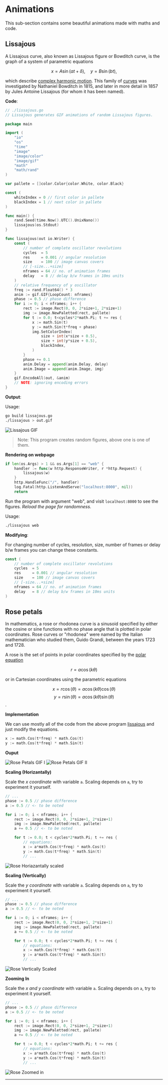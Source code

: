 # Animations

This sub-section contains some beautiful animations made with maths and code.

## Lissajous

A Lissajous curve, also known as Lissajous figure or Bowditch curve, is the graph of a system of parametric equations

$${\displaystyle x=A\sin(at+\delta ),\quad y=B\sin(bt),}$$

which describe [complex harmonic motion](https://en.m.wikipedia.org/wiki/Complex_harmonic_motion). This family of [curves](https://en.m.wikipedia.org/wiki/Curve) was investigated by Nathaniel Bowditch in 1815, and later in more detail in 1857 by Jules Antoine Lissajous (for whom it has been named).

**Code**:

```go
// ./lissajous.go
// Lissajous generates GIF animations of random Lissajous figures.

package main

import (
    "io"
    "os"
    "time"
    "image"
    "image/color"
    "image/gif"
    "math"
    "math/rand"
)

var pallete = []color.Color{color.White, color.Black}

const (
    whiteIndex = 0 // first color in pallete
    blackIndex = 1 // next color in pallete
)

func main() {
    rand.Seed(time.Now().UTC().UnixNano())
    lissajous(os.Stdout)
}

func lissajous(out io.Writer) {
    const (
        // number of complete oscillator revolutions
        cycles  = 5
        res     = 0.001 // angular resolution
        size    = 100 // image canvas covers
        // [-size...+size]
        nframes = 64 // no. of animation frames
        delay   = 8 // delay b/w frames in 10ms units
    )
    // relative frequency of y oscillator
    freq := rand.Float64() * 3 
    anim := gif.GIF{LoopCount: nframes}
    phase := 0.5 // phase difference
    for i := 0; i < nframes; i++ {
        rect := image.Rect(0, 0, 2*size+1, 2*size+1)
        img := image.NewPaletted(rect, pallete)
        for t := 0.0; t<cycles*2*math.Pi; t += res {
            x := math.Sin(t)
            y := math.Sin(t*freq + phase)
            img.SetColorIndex(
                size + int(x*size + 0.5),
                size + int(y*size + 0.5),
                blackIndex,   
            )
        }
        phase += 0.1
        anim.Delay = append(anim.Delay, delay)
        anim.Image = append(anim.Image, img)
    }
    gif.EncodeAll(out, &anim)
    // NOTE: ignoring encoding errors
}
```

**Output**:

Usage:
```bash
go build lissajous.go
./lissajous > out.gif
```

![Lissajous GIF](output/lissajous_out.gif)
> Note: This program creates random figures, above one is one of them.

**Rendering on webpage**

```go
if len(os.Args) > 1 && os.Args[1] == "web" {
	handler := func(w http.ResponseWriter, r *http.Request) {
		lissajous(w)
	}
	http.HandleFunc("/", handler)
	log.Fatal(http.ListenAndServe("localhost:8000", nil))
	return
```
Run the program with argument "web", and visit
`localhost:8000` to see the figures. *Reload the page for randomness.*

Usage:
```bash
./lissajous web
```

**Modifying**:

For changing number of cycles, resolution, size, number of frames or delay b/w frames you can change these constants.
```go
const (
    // number of complete oscillator revolutions
    cycles  = 5
    res     = 0.001 // angular resolution
    size    = 100 // image canvas covers
    // [-size...+size]
    nframes = 64 // no. of animation frames
    delay   = 8 // delay b/w frames in 10ms units
)
```

## Rose petals

In mathematics, a rose or rhodonea curve is a sinusoid specified by either the cosine or sine functions with no phase angle that is plotted in polar coordinates. Rose curves or "rhodonea" were named by the Italian mathematician who studied them, Guido Grandi, between the years 1723 and 1728.

A rose is the set of points in polar coordinates specified by the [polar equation](https://en.m.wikipedia.org/wiki/Polar_equation)

$${\displaystyle r=a\cos(k\theta )}$$

or in Cartesian coordinates using the parametric equations

$${\displaystyle x=r\cos(\theta )=a\cos(k\theta )\cos(\theta )}$$
$${\displaystyle y=r\sin(\theta )=a\cos(k\theta )\sin(\theta )}$$.

**Implementation**

We can use mostly all of the code from the above program [lissajous](#lissajous) and just modify the equations.

```go
x := math.Cos(t*freq) * math.Cos(t)
y := math.Cos(t*freq) * math.Sin(t)
```

**Ouput**

![Rose Petals GIF I](output/rose_out1.gif)
![Rose Petals GIF II](output/rose_out2.gif)

**Scaling (Horizantally)**

Scale the *x coordinate* with variable `a`.
Scaling depends on `a`, try to experiment it yourself.

```go
// ...
phase := 0.5 // phase difference
a := 0.5 // <- to be noted

for i := 0; i < nframes; i++ {
    rect := image.Rect(0, 0, 2*size+1, 2*size+1)
    img := image.NewPaletted(rect, pallete)
    a += 0.5 // <- to be noted

    for t := 0.0; t < cycles*2*math.Pi; t += res {
        // equations:
        x := a*math.Cos(t*freq) * math.Cos(t)
        y := math.Cos(t*freq) * math.Sin(t)
        // ...
```

![Rose Horiazantally scaled](output/rose_horizantal.gif)

**Scaling (Vertically)**

Scale the *y coordinate* with variable `a`.
Scaling depends on `a`, try to experiment it yourself.
```go
// ...
phase := 0.5 // phase difference
a := 0.5 // <- to be noted

for i := 0; i < nframes; i++ {
    rect := image.Rect(0, 0, 2*size+1, 2*size+1)
    img := image.NewPaletted(rect, pallete)
    a += 0.5 // <- to be noted

    for t := 0.0; t < cycles*2*math.Pi; t += res {
        // equations:
        x := math.Cos(t*freq) * math.Cos(t)
        y := a*math.Cos(t*freq) * math.Sin(t)
        // ...
```

![Rose Vertically Scaled](output/rose_vertical.gif)

**Zooming In**

Scale the *x and y coordinate* with variable `a`.
Scaling depends on `a`, try to experiment it yourself.

```go
// ...
phase := 0.5 // phase difference
a := 0.5 // <- to be noted

for i := 0; i < nframes; i++ {
    rect := image.Rect(0, 0, 2*size+1, 2*size+1)
    img := image.NewPaletted(rect, pallete)
    a += 0.5 // <- to be noted

    for t := 0.0; t < cycles*2*math.Pi; t += res {
        // equations:
        x := a*math.Cos(t*freq) * math.Cos(t)
        y := a*math.Cos(t*freq) * math.Sin(t)
        // ...
```

![Rose Zoomed in](output/rose_zoomed.gif)

---
